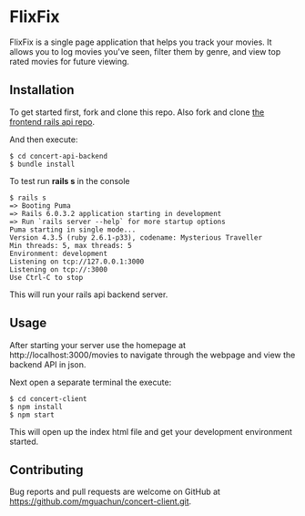 # FlixFix

FlixFix is a single page application that helps you track your movies. It allows you to log movies you've seen, filter them by genre, and view top rated movies for future viewing. 

## Installation

To get started first, fork and clone this repo. Also fork and clone [the frontend rails api repo](https://github.com/mguachun/concert-client.git).

And then execute:

    $ cd concert-api-backend
    $ bundle install

To test run **rails s** in the console

    $ rails s
    => Booting Puma
    => Rails 6.0.3.2 application starting in development
    => Run `rails server --help` for more startup options
    Puma starting in single mode...
    Version 4.3.5 (ruby 2.6.1-p33), codename: Mysterious Traveller
    Min threads: 5, max threads: 5
    Environment: development
    Listening on tcp://127.0.0.1:3000
    Listening on tcp://:3000
    Use Ctrl-C to stop

This will run your rails api backend server.

## Usage

After starting your server use the homepage at http://localhost:3000/movies to navigate through the webpage and view the backend API in json.

Next open a separate terminal the execute:

    $ cd concert-client
    $ npm install
    $ npm start

This will open up the index html file and get your development environment started.


## Contributing

Bug reports and pull requests are welcome on GitHub at https://github.com/mguachun/concert-client.git. 
